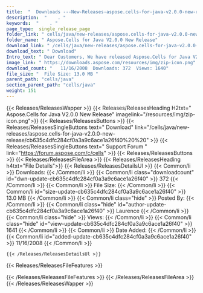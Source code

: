 ```yaml
---
title:  "  Downloads ---New-Releases-aspose.cells-for-java-v2.0.0-new-release . " 
description:  "    . " 
keywords:  "    . " 
page_type:  single_release_page
folder_link: " cells/java/new-releases/aspose.cells-for-java-v2.0.0-new-release/"
folder_name: " Aspose.Cells for Java V2.0.0 New Release"
download_link: " /cells/java/new-releases/aspose.cells-for-java-v2.0.0-new-release/cb635c4dfc284cf0a3a9c6ace1a26f40"
download_text: " Download"
Intro_text: " Dear Customers, We have released Aspose.Cells for Java V2.0.0! What's New? S..."
image_link: " https://downloads.aspose.com/resources/img/zip-icon.png"
download_count: "   11/16/2008  Downloads: 372  Views: 1640"
file_size: "  File Size: 13.0 MB "
parent_path: "cells/java"
section_parent_path: "cells/java"
weight: 151 
---
```


{{< Releases/ReleasesWapper >}}
  {{< Releases/ReleasesHeading H2txt=" Aspose.Cells for Java V2.0.0 New Release" imagelink="/resources/img/zip-icon.png">}}
  {{< Releases/ReleasesButtons >}}
    {{< Releases/ReleasesSingleButtons text=" Download" link="/cells/java/new-releases/aspose.cells-for-java-v2.0.0-new-release/cb635c4dfc284cf0a3a9c6ace1a26f40%20%20" >}}
    {{< Releases/ReleasesSingleButtons text=" Support Forum " link="https://forum.aspose.com/c/cells" >}}
  {{< Releases/ReleasesButtons >}}
  {{< Releases/ReleasesFileArea >}}
    {{< Releases/ReleasesHeading h4txt="File Details">}}
    {{< Releases/ReleasesDetailsUl >}}
            {{< Common/li  >}} Downloads: {{< /Common/li >}} 
      {{< Common/li class="downloadcount" id="dwn-update-cb635c4dfc284cf0a3a9c6ace1a26f40" >}} 372 {{< /Common/li >}} 
      {{< Common/li  >}} File Size: {{< /Common/li >}} 
      {{< Common/li id="size-update-cb635c4dfc284cf0a3a9c6ace1a26f40" >}} 13.0 MB {{< /Common/li >}} 
      {{< Common/li  class="hide" >}} Posted By: {{< /Common/li >}} 
      {{< Common/li class="hide" id="author-update-cb635c4dfc284cf0a3a9c6ace1a26f40" >}} Laurence {{< /Common/li >}} 
      {{< Common/li class="hide"  >}} Views: {{< /Common/li >}} 
      {{< Common/li class="hide" id="view-update-cb635c4dfc284cf0a3a9c6ace1a26f40" >}} 1641 {{< /Common/li >}} 
      {{< Common/li  >}} Date Added: {{< /Common/li >}} 
      {{< Common/li id="added-update-cb635c4dfc284cf0a3a9c6ace1a26f40" >}} 11/16/2008 {{< /Common/li >}} 

    {{< /Releases/ReleasesDetailsUl >}}

  {{< Releases/ReleasesFileFeatures >}}
      
  {{< /Releases/ReleasesFileFeatures >}}
 {{< /Releases/ReleasesFileArea >}}
{{< /Releases/ReleasesWapper >}}


